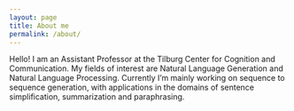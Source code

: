```yaml
---
layout: page
title: About me
permalink: /about/
---
```


Hello! I am an Assistant Professor at the Tilburg Center for Cognition and Communication. My fields of interest are Natural Language Generation and Natural Language Processing. Currently I’m mainly working on sequence to sequence generation, with applications in the domains of sentence simplification, summarization and paraphrasing.


[tf]: http://template-factory.nl
[m]: http://mearch.com
[pw]: http://processwire.com
[pwf]: http://processwire.com/talk
[jekyll]: http://jekyllrb.com
[github]: https://github.com/gayanvirajith
[google]: https://plus.google.com/+GayanVirajith
[twitter]: https://twitter.com/gayanvirajith
